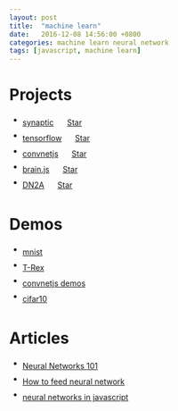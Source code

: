 ```yaml
---
layout: post
title:  "machine learn"
date:   2016-12-08 14:56:00 +0800
categories: machine learn neural network
tags: [javascript, machine learn]
---
```


<style type='text/css'>
  li a {
    line-height: 28px;
    display: inline-block;
    vertical-align: top;
    margin-right: 20px;
  }
</style>

# Projects
* [synaptic](https://github.com/cazala/synaptic) <a class="github-button" href="https://github.com/cazala/synaptic" data-icon="octicon-star" data-style="mega" data-count-href="/cazala/synaptic/stargazers" data-count-api="/repos/cazala/synaptic#stargazers_count" data-count-aria-label="# stargazers on GitHub" aria-label="Star cazala/synaptic on GitHub">Star</a>
* [tensorflow](https://github.com/tensorflow/tensorflow) <a class="github-button" href="https://github.com/tensorflow/tensorflow" data-icon="octicon-star" data-style="mega" data-count-href="/tensorflow/tensorflow/stargazers" data-count-api="/repos/tensorflow/tensorflow#stargazers_count" data-count-aria-label="# stargazers on GitHub" aria-label="Star tensorflow/tensorflow on GitHub">Star</a>
* [convnetjs](https://github.com/karpathy/convnetjs) <a class="github-button" href="https://github.com/karpathy/convnetjs" data-icon="octicon-star" data-style="mega" data-count-href="/karpathy/convnetjs/stargazers" data-count-api="/repos/karpathy/convnetjs#stargazers_count" data-count-aria-label="# stargazers on GitHub" aria-label="Star karpathy/convnetjs on GitHub">Star</a>
* [brain.js](https://github.com/harthur-org/brain.js) <a class="github-button" href="https://github.com/harthur-org/brain.js" data-icon="octicon-star" data-style="mega" data-count-href="/harthur-org/brain.js/stargazers" data-count-api="/repos/harthur-org/brain.js#stargazers_count" data-count-aria-label="# stargazers on GitHub" aria-label="Star harthur-org/brain.js on GitHub">Star</a>
* [DN2A](https://github.com/dn2a/dn2a-javascript) <a class="github-button" href="https://github.com/dn2a/dn2a-javascript" data-icon="octicon-star" data-style="mega" data-count-href="/dn2a/dn2a-javascript/stargazers" data-count-api="/repos/dn2a/dn2a-javascript#stargazers_count" data-count-aria-label="# stargazers on GitHub" aria-label="Star dn2a/dn2a-javascript on GitHub">Star</a>

# Demos
* [mnist](http://cs.stanford.edu/people/karpathy/convnetjs/demo/mnist.html)
* [T-Rex](https://github.com/amaneureka/T-Rex)
* [convnetjs demos](http://cs.stanford.edu/people/karpathy/convnetjs/)
* [cifar10](http://cs.stanford.edu/people/karpathy/convnetjs/demo/cifar10.html)

# Articles
* [Neural Networks 101](https://github.com/cazala/synaptic/wiki/Neural-Networks-101)
* [How to feed neural network](https://github.com/cazala/synaptic/wiki/Normalization-101)
* [neural networks in javascript](http://blog.webkid.io/neural-networks-in-javascript/)

<script src='https://buttons.github.io/buttons.js'>
